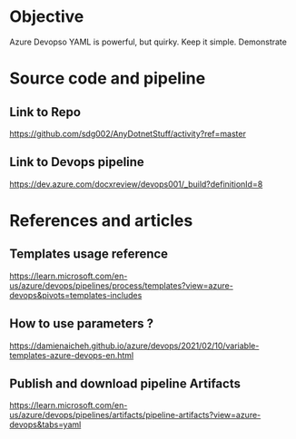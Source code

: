 # Objective
Azure Devopso YAML is powerful, but quirky. Keep it simple.
Demonstrate 

# Source code and pipeline

## Link to Repo
https://github.com/sdg002/AnyDotnetStuff/activity?ref=master


## Link to Devops pipeline
https://dev.azure.com/docxreview/devops001/_build?definitionId=8



# References and articles

## Templates usage reference
https://learn.microsoft.com/en-us/azure/devops/pipelines/process/templates?view=azure-devops&pivots=templates-includes

## How to use parameters ?
https://damienaicheh.github.io/azure/devops/2021/02/10/variable-templates-azure-devops-en.html

## Publish and download pipeline Artifacts
https://learn.microsoft.com/en-us/azure/devops/pipelines/artifacts/pipeline-artifacts?view=azure-devops&tabs=yaml

